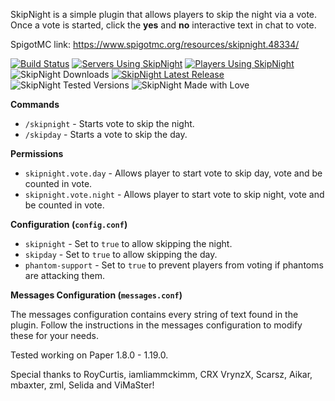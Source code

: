 SkipNight is a simple plugin that allows players to skip the night via a vote.
Once a vote is started, click the **yes** and **no** interactive text in chat to vote.

SpigotMC link: https://www.spigotmc.org/resources/skipnight.48334/

[![Build Status](https://travis-ci.org/mattboy9921/SkipNight.svg?branch=master)](https://travis-ci.org/mattboy9921/SkipNight)
[![Servers Using SkipNight](https://img.shields.io/bstats/servers/5796?style=flat&label=Servers&logo=bookmeter&logoColor=94A0A5&labelColor=384142&color=00695C)](https://bstats.org/plugin/bukkit/SkipNight/5796)
[![Players Using SkipNight](https://img.shields.io/bstats/players/5796?style=flat&label=Players&logo=bookmeter&logoColor=94A0A5&labelColor=384142&color=00695C)](https://bstats.org/plugin/bukkit/SkipNight/5796)
![SkipNight Downloads](https://img.shields.io/github/downloads/mattboy9921/skipnight/total?label=Downloads&logo=docusign&logoColor=94A0A5&labelColor=384142)
[![SkipNight Latest Release](https://img.shields.io/github/v/release/mattboy9921/skipnight?label=Release&logo=dropbox&logoColor=94A0A5&labelColor=384142)](https://github.com/mattboy9921/SkipNight/releases/latest)
![SkipNight Tested Versions](https://img.shields.io/badge/Tested%20Versions-1.8.0--1.19.1-success?&logo=verizon&logoColor=94A0A5&labelColor=384142)
![SkipNight Made with Love](https://img.shields.io/badge/Made-with%20Love-red?&logo=undertale&logoColor=94A0A5&labelColor=384142)

**Commands**
 - `/skipnight` - Starts vote to skip the night.
 - `/skipday` - Starts a vote to skip the day.
 
**Permissions**
 - `skipnight.vote.day` - Allows player to start vote to skip day, vote and be counted in vote.
 - `skipnight.vote.night` - Allows player to start vote to skip night, vote and be counted in vote.
 
 **Configuration (`config.conf`)**
 - `skipnight` - Set to `true` to allow skipping the night.
 - `skipday` - Set to `true` to allow skipping the day.
 - `phantom-support` - Set to `true` to prevent players from voting if phantoms are attacking them.
 
 **Messages Configuration (`messages.conf`)**
 
 The messages configuration contains every string of text found in the plugin. 
 Follow the instructions in the messages configuration to modify these for your needs.
 
Tested working on Paper 1.8.0 - 1.19.0.

Special thanks to RoyCurtis, iamliammckimm, CRX VrynzX, Scarsz, Aikar, mbaxter, zml, Selida and ViMaSter! 